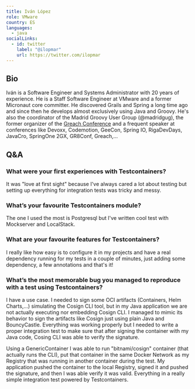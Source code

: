 ```yaml
---
title: Iván López
role: VMware
country: ES
languages:
  - java
socialLinks:
  - id: twitter
    label: "@ilopmar"
    url: https://twitter.com/ilopmar
---
```

## Bio
Iván is a Software Engineer and Systems Administrator with 20 years of experience. He is a Staff Software Engineer at VMware and a former Micronaut core committer. He discovered Grails and Spring a long time ago and since then he develops almost exclusively using Java and Groovy. He's also the coordinator of the Madrid Groovy User Group (@madridgug), the former organizer of the [Greach Conference](http://greachconf.com) and a frequent speaker at conferences like Devoxx, Codemotion, GeeCon, Spring IO, RigaDevDays, JavaCro, SpringOne 2GX, GR8Conf, Greach,...

## Q&A
### What were your first experiences with Testcontainers?
It was "love at first sight" because I've always cared a lot about testing but setting up everything for integration tests was tricky and messy.

### What’s your favourite Testcontainers module?
The one I used the most is Postgresql but I've written cool test with Mockserver and LocalStack.

### What are your favourite features for Testcontainers?
I really like how easy is to configure it in my projects and have a real dependency running for my tests in a couple of minutes, just adding some dependency, a few annotations and that's it!

### What’s the most memorable bug you managed to reproduce with a test using Testcontainers?
I have a use case. I needed to sign some OCI artifacts (Containers, Helm Charts,...) simulating the Cosign CLI tool, but in my Java application we are not actually executing nor embedding Cosign CLI. I managed to mimic its behavior to sign the artifacts like Cosign just using plain Java and BouncyCastle. Everything was working properly but I needed to write a proper integration test to make sure that after signing the container with my Java code, Cosing CLI was able to verify the signature.

Using a GenericContainer I was able to run "bitnami/cosign" container (that actually runs the CLI), put that container in the same Docker Network as my Registry that was running in another container during the test. My application pushed the container to the local Registry, signed it and pushed the signature, and then I was able verify it was valid. Everything in a really simple integration test powered by Testcontainers.